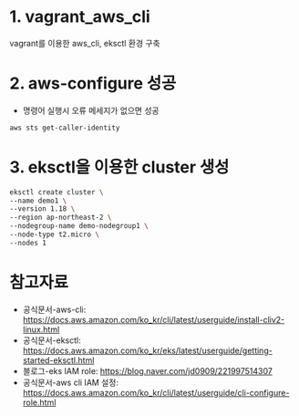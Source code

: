# 1. vagrant_aws_cli
vagrant를 이용한 aws_cli, eksctl 환경 구축

# 2. aws-configure 성공
* 명령어 실행시 오류 메세지가 없으면 성공
```sh
aws sts get-caller-identity
```
# 3. eksctl을 이용한 cluster 생성
```sh
eksctl create cluster \
--name demo1 \
--version 1.18 \
--region ap-northeast-2 \
--nodegroup-name demo-nodegroup1 \
--node-type t2.micro \
--nodes 1
```

# 참고자료
* 공식문서-aws-cli: https://docs.aws.amazon.com/ko_kr/cli/latest/userguide/install-cliv2-linux.html
* 공식문서-eksctl: https://docs.aws.amazon.com/ko_kr/eks/latest/userguide/getting-started-eksctl.html
* 블로그-eks IAM role: https://blog.naver.com/jd0909/221997514307
* 공식문서-aws cli IAM 설정: https://docs.aws.amazon.com/ko_kr/cli/latest/userguide/cli-configure-role.html